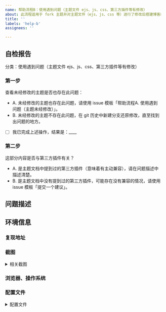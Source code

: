 ```yaml
---
name: 帮助流程B：使用遇到问题（主题文件 ejs、js、css、第三方插件等有修改）
about: 此流程适用于 fork 主题并对主题文件（ejs、js、css 等）进行了修改后搭建博客的用户。
title: ''
labels: 'help-b'
assignees: ''

---
```


<!-- 如果您删除此模版，我们可能会在不进行调查的情况下关闭您的 Issue。 -->

## 自检报告

分类：使用遇到问题（主题文件 ejs、js、css、第三方插件等有修改）

<!-- 如果您未按照模板中的步骤进行自检，我们可能不会阅读您的 Issue。 -->
<!-- 80% 的问题可通过自检解决。 -->

<!-- Change [ ] to [x] to select (将 [ ] 换成 [x] 来完成选择) -->

### 第一步 <!-- 80% 的问题通过这一步就解决了。 -->

查看未经修改的主题是否也存在此问题：

- A. 未经修改的主题也存在此问题，请使用 issue 模板「帮助流程A. 使用遇到问题（主题未经修改）」。
- B. 未经修改的主题不存在此问题，在 git 历史中新建分支还原修改，直至找到出问题的地方。

- [ ] 我已完成上述操作，结果是：____

### 第二步

这部分内容是否与第三方插件有关？

- A. 是主题文档中提到过的第三方插件（意味着有主动兼容），请在问题描述中描述清楚。
- B. 是主题文档中没有提到过的第三方插件，可能存在没有兼容的情况，请使用 issue 模板「提交一个建议」。

## 问题描述

<!-- 尽可能详细地描述您的问题 -->

## 环境信息 <!-- 请务必提供以下信息 -->

### 复现地址
<!-- 如果使用文档官网源码本地运行也存在异常，可以不用提供复现地址。 -->

### 截图
<!-- 不同系统、浏览器效果可能不同，提供截图有助于发现问题。 -->
<details><summary>相关截图</summary>

<!-- 在这里粘贴截图 -->

</details>

### 浏览器、操作系统

### 配置文件 <!-- 要求提供时再回来补全即可，如果想快速解决问题，可以直接写上 -->
<details><summary>配置文件</summary>

#### 站点配置文件
```yml
在这里粘贴 `blog/_config.yml` 中修改过的部分
```

#### 主题配置文件
```yml
在这里粘贴 `themes/volantis/_config.yml` 中修改过的部分
```

#### node.js & npm
```
在这里粘贴 `node -v && npm -v` 输出的信息
```

#### package.json
```
在这里粘贴 `npm ls --depth 0` 输出的信息
```

</details>
